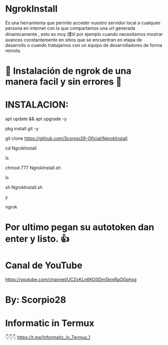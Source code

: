 # NgrokInstall

Es una herramienta que permite acceder nuestro servidor local a cualquier persona en internet con la que compartamos una url generada dinamicamente , esto es muy 煤til por ejemplo cuando necesitamos mostrar avances constantemente en sitios que se encuentran en etapa de desarrollo o cuando trabajamos con un equipo de desarrolladores de forma remota.

# 🦂 Instalación de ngrok de una manera facil y sin errores 🦂

# INSTALACION:

apt update && apt upgrade -y

pkg install git -y

git clone https://github.com/Scorpio28-Oficial/NgrokInstall

cd NgrokInstall

ls

chmod 777 NgrokInstall.sh

ls

sh NgrokInstall.sh

y

ngrok

# Por ultimo pegan su autotoken dan enter y listo. 👍

# Canal de YouTube

https://youtube.com/channel/UCZxKLn6KG0Dm5kmRaOGphsg

# By: Scorpio28

# Informatic in Termux

👇👇👇
https://t.me/Informatic_in_Termux_1
